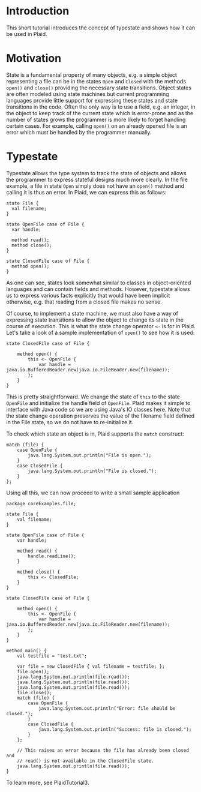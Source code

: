 # Introduction #

This short tutorial introduces the concept of typestate and shows how it can be used in Plaid.

# Motivation #

State is a fundamental property of many objects, e.g. a simple object representing a file can be in the states `Open` and `Closed` with the methods `open()` and `close()` providing the necessary state transitions. Object states are often modeled using state machines but current programming languages provide little support for expressing these states and state transitions in the code. Often the only way is to use a field, e.g. an integer, in the object to keep track of the current state which is error-prone and as the number of states grows the programmer is more likely to forget handling certain cases. For example, calling `open()` on an already opened file is an error which must be handled by the programmer manually.

# Typestate #

Typestate allows the type system to track the state of objects and allows the programmer to express stateful designs much more clearly. In the file example, a file in state `Open` simply does not have an `open()` method and calling it is thus an error. In  Plaid, we can express this as follows:

```
state File {
  val filename;
}

state OpenFile case of File {
  var handle;

  method read();
  method close();
}

state ClosedFile case of File {
  method open();
}
```

As one can see, states look somewhat similar to classes in object-oriented languages and can contain fields and methods. However, typestate allows us to express various facts explicitly that would have been implicit otherwise, e.g. that reading from a closed file makes no sense.

Of course, to implement a state machine, we must also have a way of expressing state transitions to allow the object to change its state in the course of execution. This is what the state change operator `<-` is for in Plaid. Let's take a look of a sample implementation of `open()` to see how it is used:

```
state ClosedFile case of File {
	
	method open() {
		this <- OpenFile { 
			var handle = java.io.BufferedReader.new(java.io.FileReader.new(filename));
		};
	}
}
```

This is pretty straightforward. We change the state of `this` to the state `OpenFile` and initialize the handle field of `OpenFile`. Plaid makes it simple to interface with Java code so we are using Java's IO classes here. Note that the state change operation preserves the value of the filename field defined in the File state, so we do not have to re-initialize it.

To check which state an object is in, Plaid supports the `match` construct:
```
match (file) {
	case OpenFile {
		java.lang.System.out.println("File is open.");
	}
	case ClosedFile {
		java.lang.System.out.println("File is closed.");
	}
};
```

Using all this, we can now proceed to write a small sample application
```
package coreExamples.file;

state File {
	val filename;
}

state OpenFile case of File {
	var handle;
	
	method read() {
		handle.readLine();
	}

	method close() {
		this <- ClosedFile;
	}
}

state ClosedFile case of File {
	
	method open() {
		this <- OpenFile {
			var handle = java.io.BufferedReader.new(java.io.FileReader.new(filename));
		};
	}
}

method main() {
	val testfile = "test.txt";
	
	var file = new ClosedFile { val filename = testfile; };
	file.open();
	java.lang.System.out.println(file.read());
	java.lang.System.out.println(file.read());
	java.lang.System.out.println(file.read());
	file.close();
	match (file) {
		case OpenFile {
			java.lang.System.out.println("Error: file should be closed.");
		}
		case ClosedFile {
			java.lang.System.out.println("Success: file is closed.");
		}
	};

	// This raises an error because the file has already been closed and
	// read() is not available in the ClosedFile state.
	java.lang.System.out.println(file.read());
}
```

To learn more, see PlaidTutorial3.